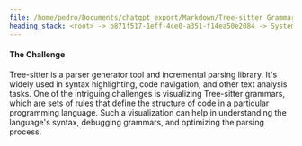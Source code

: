 ```yaml
---
file: /home/pedro/Documents/chatgpt_export/Markdown/Tree-sitter Grammar Visualization_ NetworkX & Graphviz.md
heading_stack: <root> -> b871f517-1eff-4ce0-a351-f14ea50e2084 -> System -> 10bdd2ac-112a-465d-8a80-9a7e6b87ee8a -> System -> aaa26ed0-25be-4ce1-881e-13f438a81018 -> User -> 16f82114-8497-4426-bb51-62a94559597a -> Assistant -> NetworkX -> Graphviz -> Combining NetworkX and Graphviz for Tree-sitter Grammar Visualization -> The Challenge
---
```

#### The Challenge
Tree-sitter is a parser generator tool and incremental parsing library. It's widely used in syntax highlighting, code navigation, and other text analysis tasks. One of the intriguing challenges is visualizing Tree-sitter grammars, which are sets of rules that define the structure of code in a particular programming language. Such a visualization can help in understanding the language's syntax, debugging grammars, and optimizing the parsing process.

